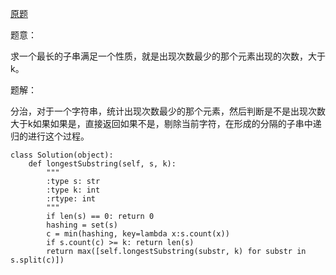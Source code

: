 [原题](https://leetcode.com/problems/longest-substring-with-at-least-k-repeating-characters)

题意：

求一个最长的子串满足一个性质，就是出现次数最少的那个元素出现的次数，大于k。

题解：


分治，对于一个字符串，统计出现次数最少的那个元素，然后判断是不是出现次数大于k如果如果是，直接返回如果不是，剔除当前字符，在形成的分隔的子串中递归的进行这个过程。

```
class Solution(object):
    def longestSubstring(self, s, k):
        """
        :type s: str
        :type k: int
        :rtype: int
        """
        if len(s) == 0: return 0
        hashing = set(s)
        c = min(hashing, key=lambda x:s.count(x))
        if s.count(c) >= k: return len(s)
        return max([self.longestSubstring(substr, k) for substr in s.split(c)])
```
